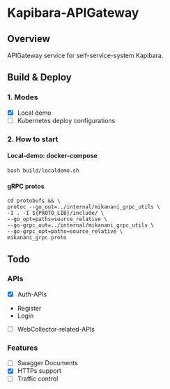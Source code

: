 # Kapibara-APIGateway

## Overview
APIGateway service for self-service-system Kapibara.

## Build & Deploy
### 1. Modes
- [x] Local demo
- [ ] Kubernetes deploy configurations
### 2. How to start
#### Local-demo: docker-compose
```shell
bash build/localdemo.sh
```
#### gRPC protos
```shell
cd protobufs && \
protoc --go_out=../internal/mikanani_grpc_utils \
-I . -I ${PROTO_LIB}/include/ \
--go_opt=paths=source_relative \
--go-grpc_out=../internal/mikanani_grpc_utils \
--go-grpc_opt=paths=source_relative \
mikanani_grpc.proto
```

## Todo
### APIs
- [x] Auth-APIs
- Register
- Login
- [ ] WebCollector-related-APIs
### Features
- [ ] Swagger Documents
- [x] HTTPs support
- [ ] Traffic control